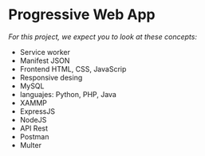 <h1>Progressive Web App</h1>
<p>
    <em>For this project, we expect you to look at these concepts:</em>
</p>
<ul>
    <li>Service worker</li>
    <li>Manifest JSON</li>
    <li>Frontend HTML, CSS, JavaScrip</li>
    <li>Responsive desing</li>
    <li>MySQL</li>
    <li>languajes: Python, PHP, Java</li>
    <li>XAMMP</li>
    <li>ExpressJS</li>
    <li>NodeJS</li>
    <li>API Rest</li>
    <li>Postman</li>
    <li>Multer</li>
</ul>

